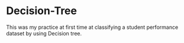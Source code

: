 # Decision-Tree
This was my practice at first time at classifying a student performance dataset by  using Decision tree.
